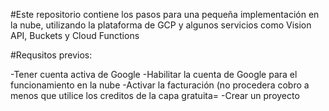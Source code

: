 #Este repositorio contiene los pasos para una pequeña implementación en la nube, utilizando la plataforma de GCP y algunos servicios como Vision API, Buckets y Cloud Functions

#Requsitos previos:

-Tener cuenta activa de Google
-Habilitar la cuenta de Google para el funcionamiento en la nube
-Activar la facturación (no procedera cobro a menos que utilice los creditos de la capa gratuita=
-Crear un proyecto
